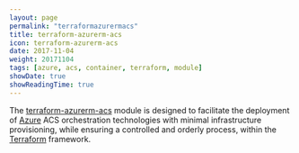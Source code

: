 ```yaml
---
layout: page
permalink: "terraformazurermacs"
title: terraform-azurerm-acs
icon: terraform-azurerm-acs
date: 2017-11-04
weight: 20171104
tags: [azure, acs, container, terraform, module]
showDate: true
showReadingTime: true
---
```

The [terraform-azurerm-acs](https://github.com/ipolyzos/terraform-azurerm-acs) module is designed to facilitate the deployment of [Azure](https://azure.microsoft.com/en-us) ACS orchestration technologies with minimal infrastructure provisioning, while ensuring a controlled and orderly process, within the [Terraform](https://www.terraform.io/) framework.